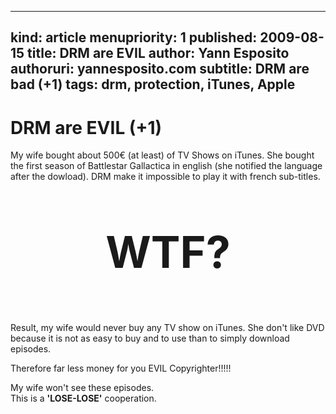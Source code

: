 -----
kind: article
menupriority: 1
published: 2009-08-15
title: DRM are EVIL
author: Yann Esposito
authoruri: yannesposito.com
subtitle: DRM are bad (+1)
tags:  drm, protection, iTunes, Apple
-----
# DRM are EVIL (+1)

My wife bought about 500€ (at least) of TV Shows on iTunes. She bought the first season of Battlestar Gallactica in english (she notified the language after the dowload). DRM make it impossible to play it with french sub-titles. 

<div class="encadre">
    <p style="text-align: center; font-size: 5em"><strong>WTF?</strong></p>
</div>

Result, my wife would never buy any TV show on iTunes. She don't like DVD because it is not as easy to buy and to use than to simply download episodes.

<div class="encadre">

Therefore far less money for you EVIL Copyrighter!!!!!

</div>

My wife won't see these episodes.<br/>
This is a <strong>'LOSE-LOSE'</strong> cooperation.
